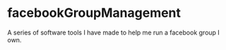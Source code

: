# facebookGroupManagement
A series of software tools I have made to help me run a facebook group I own.
